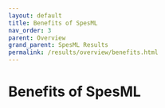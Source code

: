 ```yaml
---
layout: default
title: Benefits of SpesML
nav_order: 3
parent: Overview
grand_parent: SpesML Results
permalink: /results/overview/benefits.html
---
```

# Benefits of SpesML
